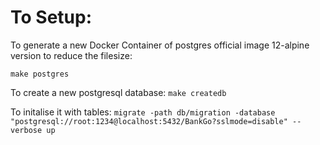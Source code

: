 # To Setup:
To generate a new Docker Container of postgres official image 12-alpine version to reduce the filesize:

`make postgres` 

To create a new postgresql database:
`make createdb` 

To initalise it with tables:
`migrate -path db/migration -database "postgresql://root:1234@localhost:5432/BankGo?sslmode=disable" --verbose up`

<!-- # Database Schema
![db schema](assets/db%20schema.png)

# Go Image
[Postgres Official Docker Image](https://hub.docker.com/_/postgres)

`docker pull postgres:12-alpine`

`docker run --name some-postgres12 -p 5432:5432 -e POSTGRES_USER=root -e POSTGRES_PASSWORD=1234 -d postgres:12-alpine`

to see your running containers: 
`docker ps`


# Go-Lang Migrate
[Migrate repo](https://github.com/golang-migrate/migrate)

To install the CLI tool:

`brew install golang-migrate`

`mkdir -p db/migration`
`migrate create -ext sql -dir db/migration -seq init_schema`

2 files are generated as:

1. Upstream file is used to do changes to the schema. (1->2->3)
2. Downstream is used to revert the changes done to the schema by Upstream.(1<-2<-3)

`docker exec -it some-postgres12 /bin/sh`
`createdb --username=root --owner=root BankGO`

OR

`docker exec -it some-postgres12 createdb --username=root --owner=root BankGo`
`docker exec -it some-postgres12 psql -U root BankGo`


then create a Makefile.
`touch Makefile` -->
